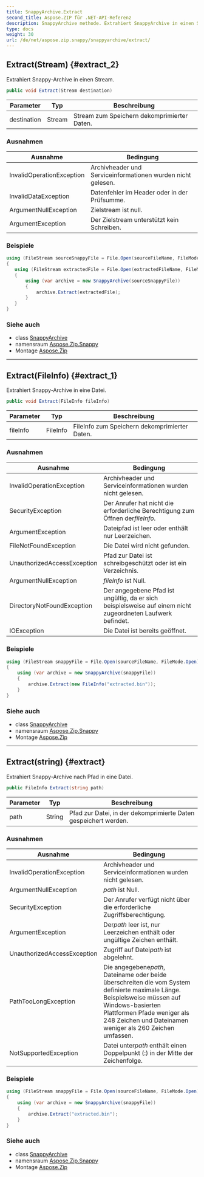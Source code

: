 ```yaml
---
title: SnappyArchive.Extract
second_title: Aspose.ZIP für .NET-API-Referenz
description: SnappyArchive methode. Extrahiert SnappyArchive in einen Stream.
type: docs
weight: 30
url: /de/net/aspose.zip.snappy/snappyarchive/extract/
---
```

## Extract(Stream) {#extract_2}

Extrahiert Snappy-Archive in einen Stream.

```csharp
public void Extract(Stream destination)
```

| Parameter | Typ | Beschreibung |
| --- | --- | --- |
| destination | Stream | Stream zum Speichern dekomprimierter Daten. |

### Ausnahmen

| Ausnahme | Bedingung |
| --- | --- |
| InvalidOperationException | Archivheader und Serviceinformationen wurden nicht gelesen. |
| InvalidDataException | Datenfehler im Header oder in der Prüfsumme. |
| ArgumentNullException | Zielstream ist null. |
| ArgumentException | Der Zielstream unterstützt kein Schreiben. |

### Beispiele

```csharp
using (FileStream sourceSnappyFile = File.Open(sourceFileName, FileMode.Open))
{
   using (FileStream extractedFile = File.Open(extractedFileName, FileMode.Create))
   {
       using (var archive = new SnappyArchive(sourceSnappyFile))
       {
           archive.Extract(extractedFile);
       }
   }
}
```

### Siehe auch

* class [SnappyArchive](../)
* namensraum [Aspose.Zip.Snappy](../../snappyarchive/)
* Montage [Aspose.Zip](../../../)

---

## Extract(FileInfo) {#extract_1}

Extrahiert Snappy-Archive in eine Datei.

```csharp
public void Extract(FileInfo fileInfo)
```

| Parameter | Typ | Beschreibung |
| --- | --- | --- |
| fileInfo | FileInfo | FileInfo zum Speichern dekomprimierter Daten. |

### Ausnahmen

| Ausnahme | Bedingung |
| --- | --- |
| InvalidOperationException | Archivheader und Serviceinformationen wurden nicht gelesen. |
| SecurityException | Der Anrufer hat nicht die erforderliche Berechtigung zum Öffnen der*fileInfo*. |
| ArgumentException | Dateipfad ist leer oder enthält nur Leerzeichen. |
| FileNotFoundException | Die Datei wird nicht gefunden. |
| UnauthorizedAccessException | Pfad zur Datei ist schreibgeschützt oder ist ein Verzeichnis. |
| ArgumentNullException | *fileInfo* ist Null. |
| DirectoryNotFoundException | Der angegebene Pfad ist ungültig, da er sich beispielsweise auf einem nicht zugeordneten Laufwerk befindet. |
| IOException | Die Datei ist bereits geöffnet. |

### Beispiele

```csharp
using (FileStream snappyFile = File.Open(sourceFileName, FileMode.Open))
{
    using (var archive = new SnappyArchive(snappyFile))
    {
        archive.Extract(new FileInfo("extracted.bin"));
    }
}
```

### Siehe auch

* class [SnappyArchive](../)
* namensraum [Aspose.Zip.Snappy](../../snappyarchive/)
* Montage [Aspose.Zip](../../../)

---

## Extract(string) {#extract}

Extrahiert Snappy-Archive nach Pfad in eine Datei.

```csharp
public FileInfo Extract(string path)
```

| Parameter | Typ | Beschreibung |
| --- | --- | --- |
| path | String | Pfad zur Datei, in der dekomprimierte Daten gespeichert werden. |

### Ausnahmen

| Ausnahme | Bedingung |
| --- | --- |
| InvalidOperationException | Archivheader und Serviceinformationen wurden nicht gelesen. |
| ArgumentNullException | *path* ist Null. |
| SecurityException | Der Anrufer verfügt nicht über die erforderliche Zugriffsberechtigung. |
| ArgumentException | Der*path* leer ist, nur Leerzeichen enthält oder ungültige Zeichen enthält. |
| UnauthorizedAccessException | Zugriff auf Datei*path* ist abgelehnt. |
| PathTooLongException | Die angegebene*path*, Dateiname oder beide überschreiten die vom System definierte maximale Länge. Beispielsweise müssen auf Windows-basierten Plattformen Pfade weniger als 248 Zeichen und Dateinamen weniger als 260 Zeichen umfassen. |
| NotSupportedException | Datei unter*path* enthält einen Doppelpunkt (:) in der Mitte der Zeichenfolge. |

### Beispiele

```csharp
using (FileStream snappyFile = File.Open(sourceFileName, FileMode.Open))
{
    using (var archive = new SnappyArchive(snappyFile))
    {
        archive.Extract("extracted.bin");
    }
}
```

### Siehe auch

* class [SnappyArchive](../)
* namensraum [Aspose.Zip.Snappy](../../snappyarchive/)
* Montage [Aspose.Zip](../../../)


